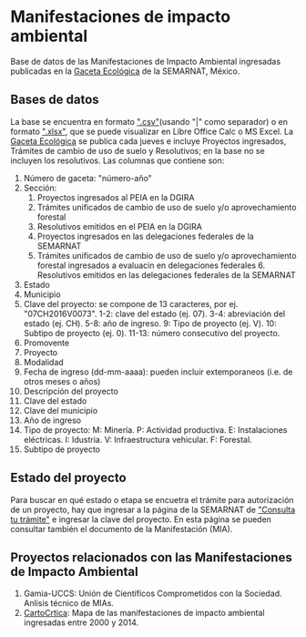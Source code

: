 # Manifestaciones de impacto ambiental
Base de datos de las Manifestaciones de Impacto Ambiental ingresadas publicadas en la [Gaceta Ecológica](https://github.com/nobeeakon/manifestaciones_impacto_ambiental/blob/master/gacetas.xlsx) de la SEMARNAT, México.

## Bases de datos
La base se encuentra en formato [".csv"](https://github.com/nobeeakon/manifestaciones_impacto_ambiental/blob/master/gacetas.csv)(usando "|" como separador) o en formato [".xlsx"](https://github.com/nobeeakon/manifestaciones_impacto_ambiental/blob/master/gacetas.xlsx), que se puede visualizar en Libre Office Calc o MS Excel. La [Gaceta Ecológica](https://github.com/nobeeakon/manifestaciones_impacto_ambiental/blob/master/gacetas.xlsx) se publica cada jueves e incluye Proyectos ingresados, Trámites de cambio de uso de suelo y Resolutivos; en la base no se incluyen los resolutivos.
Las columnas que contiene son:
  1. Número de gaceta: "número-año"
  2. Sección:
      1. Proyectos ingresados al PEIA en la DGIRA
      2. Trámites unificados de cambio de uso de suelo y/o aprovechamiento forestal
      3. Resolutivos emitidos en el PEIA en la DGIRA
      4. Proyectos ingresados en las delegaciones federales de la SEMARNAT
      5. Trámites unificados de cambio de uso de suelo y/o aprovechamiento forestal ingresados a evaluacin en delegaciones federales
    6. Resolutivos emitidos en las delegaciones federales de la SEMARNAT
  3. Estado
  4. Municipio
  5. Clave del proyecto: se compone de 13 caracteres, por ej. "07CH2016V0073".
      1-2: clave del estado (ej. 07).
      3-4: abreviación del estado (ej. CH).
      5-8: año de ingreso.
      9: Tipo de proyecto (ej. V).
      10: Subtipo de proyecto (ej. 0).
      11-13: número consecutivo del proyecto.
  6. Promovente
  7. Proyecto
  8. Modalidad
  9. Fecha de ingreso (dd-mm-aaaa): pueden incluir extemporaneos (i.e. de otros meses o años)
  10. Descripción del proyecto
  11. Clave del estado
  12. Clave del municipio
  13. Año de ingreso
  14. Tipo de proyecto:
      M: Minería.
      P: Actividad productiva.
      E: Instalaciones eléctricas.
      I: Idustria.
      V: Infraestructura vehicular.
      F: Forestal.
  15. Subtipo de proyecto
## Estado del proyecto
Para buscar en qué estado o etapa se encuetra el trámite para autorización de un proyecto, hay que ingresar a la página de la SEMARNAT de ["Consulta tu trámite"](http://tramites.semarnat.gob.mx/index.php/consulta-tu-tramite) e ingresar la clave del proyecto. En esta página se pueden consultar también el documento de la Manifestación (MIA).

## Proyectos relacionados con las Manifestaciones de Impacto Ambiental
1. Gamia-UCCS: Unión de Científicos Comprometidos con la Sociedad. Anlisis técnico de MIAs.
2. [CartoCrtica](http://www.cartocritica.org.mx/mapa_mia/): Mapa de las manifestaciones de impacto ambiental ingresadas entre 2000 y 2014.
